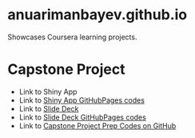 # anuarimanbayev.github.io

Showcases Coursera learning projects.

# Capstone Project

* Link to Shiny App
* Link to [Shiny App GitHubPages codes](https://github.com/anuarimanbayev/anuarimanbayev.github.io/tree/master/CapstoneDataProduct)
* Link to [Slide Deck](http://rpubs.com/anuariman87/capstoneSlideDeck)
* Link to [Slide Deck GitHubPages codes](https://github.com/anuarimanbayev/anuarimanbayev.github.io/tree/master/CapstoneSlideDeck)
* Link to [Capstone Project Prep Codes on GitHub](https://github.com/anuarimanbayev/datasciencecoursera/tree/master/CapstoneProject)
